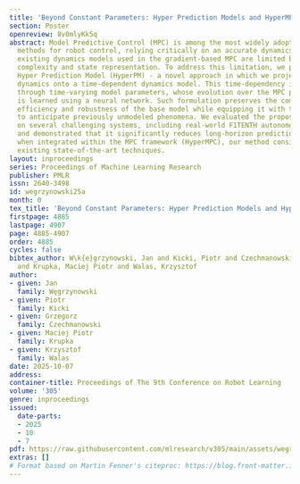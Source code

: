 ```yaml
---
title: 'Beyond Constant Parameters: Hyper Prediction Models and HyperMPC'
section: Poster
openreview: 8v0mlyKk5q
abstract: Model Predictive Control (MPC) is among the most widely adopted and reliable
  methods for robot control, relying critically on an accurate dynamics model. However,
  existing dynamics models used in the gradient-based MPC are limited by computational
  complexity and state representation. To address this limitation, we propose the
  Hyper Prediction Model (HyperPM) - a novel approach in which we project the unmodeled
  dynamics onto a time-dependent dynamics model. This time-dependency is captured
  through time-varying model parameters, whose evolution over the MPC prediction horizon
  is learned using a neural network. Such formulation preserves the computational
  efficiency and robustness of the base model while equipping it with the capacity
  to anticipate previously unmodeled phenomena. We evaluated the proposed approach
  on several challenging systems, including real-world F1TENTH autonomous racing,
  and demonstrated that it significantly reduces long-horizon prediction errors. Moreover,
  when integrated within the MPC framework (HyperMPC), our method consistently outperforms
  existing state-of-the-art techniques.
layout: inproceedings
series: Proceedings of Machine Learning Research
publisher: PMLR
issn: 2640-3498
id: wegrzynowski25a
month: 0
tex_title: 'Beyond Constant Parameters: Hyper Prediction Models and HyperMPC'
firstpage: 4885
lastpage: 4907
page: 4885-4907
order: 4885
cycles: false
bibtex_author: W\k{e}grzynowski, Jan and Kicki, Piotr and Czechmanowski, Grzegorz
  and Krupka, Maciej Piotr and Walas, Krzysztof
author:
- given: Jan
  family: Węgrzynowski
- given: Piotr
  family: Kicki
- given: Grzegorz
  family: Czechmanowski
- given: Maciej Piotr
  family: Krupka
- given: Krzysztof
  family: Walas
date: 2025-10-07
address:
container-title: Proceedings of The 9th Conference on Robot Learning
volume: '305'
genre: inproceedings
issued:
  date-parts:
  - 2025
  - 10
  - 7
pdf: https://raw.githubusercontent.com/mlresearch/v305/main/assets/wegrzynowski25a/wegrzynowski25a.pdf
extras: []
# Format based on Martin Fenner's citeproc: https://blog.front-matter.io/posts/citeproc-yaml-for-bibliographies/
---
```

